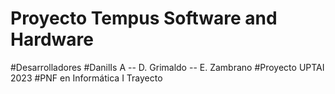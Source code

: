 # Proyecto Tempus Software and Hardware
#Desarrolladores 
#DanilIs A -- D. Grimaldo -- E. Zambrano
#Proyecto UPTAI 2023
#PNF en Informática I Trayecto